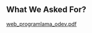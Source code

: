 
## What We Asked For?
[web_programlama_odev.pdf](https://github.com/user-attachments/files/18203127/web_programlama_odev.pdf)
